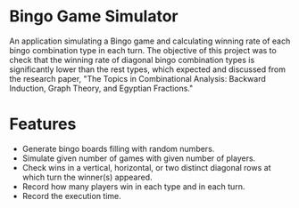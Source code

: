 # Bingo Game Simulator
An application simulating a Bingo game and calculating winning rate of each bingo combination type in each turn. The objective of this project was to check that the winning rate of diagonal bingo combination types is significantly lower than the rest types, which expected and discussed from the research paper, "The Topics in Combinational Analysis: Backward Induction, Graph Theory, and Egyptian Fractions." 
# Features

- Generate bingo boards filling with random numbers. 
- Simulate given number of games with given number of players.
- Check wins in a vertical, horizontal, or two distinct diagonal rows at which turn the winner(s) appeared. 
- Record how many players win in each type and in each turn. 
- Record the execution time.
